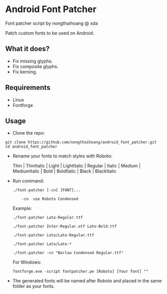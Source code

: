 # Android Font Patcher
Font patcher script by nongthaihoang @ xda

Patch custom fonts to be used on Android.

## What it does?
- Fix missing glyphs.
- Fix composite glyphs.
- Fix kerning.

## Requirements
- Linux
- Fontforge

## Usage
- Clone the repo:
```
git clone https://github.com/nongthaihoang/android_font_patcher.git
cd android_font_patcher
```
- Rename your fonts to match styles with Roboto:

  Thin | ThinItalic | Light | LightItalic | Regular | Italic
  | Medium | MediumItalic | Bold | BoldItalic | Black | BlackItalic
- Run command:
  ```
  ./font-patcher [-cn] [FONT]...
  
      -cn  use Roboto Condensed
  ```
  Example:
  
  `./font-patcher Lato-Regular.ttf`
  
  `./font-patcher Inter-Regular.otf Lato-Bold.ttf`
  
  `./font-patcher Lato/Lato-Regular.ttf`
  
  `./font-patcher Lato/Lato-*`
  
  `./font-patcher -cn "Barlow Condensed Regular.ttf"`
  
  For Windows:
  
  `fontforge.exe -script fontpatcher.pe [Roboto] [Your font] ""`
- The generated fonts will be named after Roboto and placed in the same folder as your fonts.
